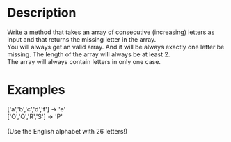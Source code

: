 # Description
Write a method that takes an array of consecutive (increasing) letters as input and that returns the missing letter in the array.
<br>
You will always get an valid array. And it will be always exactly one letter be missing. The length of the array will always be at least 2.
<br>
The array will always contain letters in only one case.

# Examples
['a','b','c','d','f'] -> 'e'
<br>
['O','Q','R','S'] -> 'P'
<br><br>
(Use the English alphabet with 26 letters!)
